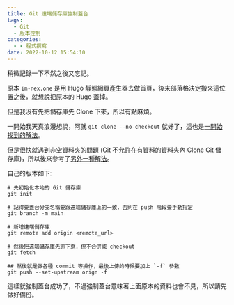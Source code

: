 ```yaml
---
title: Git 遠端儲存庫強制蓋台
tags:
  - Git
  - 版本控制
categories:
  - - 程式撰寫
date: 2022-10-12 15:54:10
---
```


稍微記錄一下不然之後又忘記。

原本 `im-nex.one` 是用 Hugo 靜態網頁產生器去做首頁，後來部落格決定搬來這位置之後，就想說把原本的 Hugo 蓋掉。

但是我沒有先把儲存庫先 Clone 下來，所以有點麻煩。

一開始我天真浪漫想說，阿就 `git clone --no-checkout` 就好了，這也是[一開始找到的解法](https://stackoverflow.com/questions/38999901/clone-only-the-git-directory-of-a-git-repo)。

但是很快就遇到非空資料夾的問題 (Git 不允許在有資料的資料夾內 Clone Git 儲存庫)，所以後來參考了[另外一種解法](https://stackoverflow.com/questions/2411031/how-do-i-clone-into-a-non-empty-directory)。

自己的版本如下:

```shell
# 先初始化本地的 Git 儲存庫
git init

# 記得要蓋台分支名稱要跟遠端儲存庫上的一致，否則在 push 階段要手動指定
git branch -m main

# 新增遠端儲存庫
git remote add origin <remote_url>

# 然後把遠端儲存庫先抓下來，但不合併或 checkout
git fetch

## 然後就是做各種 commit 等操作，最後上傳的時候要加上 `-f` 參數
git push --set-upstream orign -f
```

這樣就強制蓋台成功了，不過強制蓋台意味著上面原本的資料也會不見，所以請先做好備份。